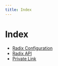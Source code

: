```yaml
---
title: Index
---
```


# Index

* [Radix Configuration](./reference-radix-config/)
* [Radix API](./reference-radix-api/)
* [Private Link](./reference-private-link/)
